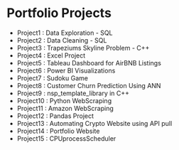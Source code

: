 # Portfolio Projects

- Project1 : Data Exploration - SQL  
- Project2 : Data Cleaning - SQL
- Project3 : Trapeziums Skyline Problem - C++
- Project4 : Excel Project
- Project5 : Tableau Dashboard for AirBNB Listings
- Project6 : Power BI Visualizations
- Project7 : Sudoku Game
- Project8 : Customer Churn Prediction Using ANN
- Project9 : nsp_template_library in C++
- Project10 : Python WebScraping
- Project11 : Amazon WebScraping
- Project12 : Pandas Project
- Project13 : Automating Crypto Website using API pull
- Project14 : Portfolio Website
- Project15 : CPUprocessScheduler
